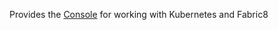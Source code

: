 Provides the [Console](http://fabric8.io/guide/console.html) for working with Kubernetes and Fabric8